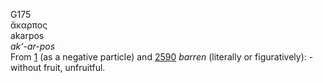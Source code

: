 G175  
ἄκαρπος  
akarpos  
*ak‘-ar-pos*  
From [1](g0001) (as a negative particle) and [2590](g2590) *barren*
(literally or figuratively): - without fruit, unfruitful.  
